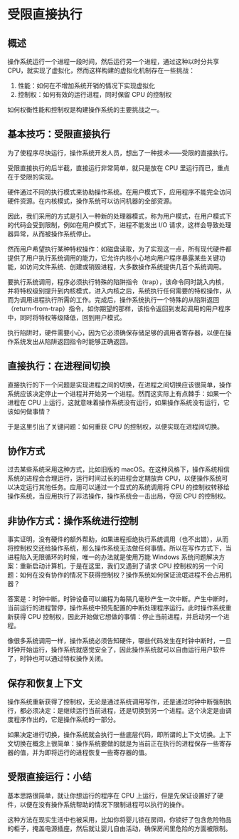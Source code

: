# 受限直接执行

## 概述

操作系统运行一个进程一段时间，然后运行另一个进程，通过这种以时分共享 CPU，就实现了虚拟化，然而这样构建的虚拟化机制存在一些挑战：

1. 性能：如何在不增加系统开销的情况下实现虚拟化
2. 控制权：如何有效的运行进程，同时保留 CPU 的控制权

如何权衡性能和控制权是构建操作系统的主要挑战之一。

## 基本技巧：受限直接执行

为了使程序尽快运行，操作系统开发人员，想出了一种技术——受限的直接执行。

受限直接执行的后半截，直接运行非常简单，就只是放在 CPU 里运行而已，重点在于受限的实现。

硬件通过不同的执行模式来协助操作系统。在用户模式下，应用程序不能完全访问硬件资源。在内核模式，操作系统可以访问机器的全部资源。

因此，我们采用的方式是引入一种新的处理器模式，称为用户模式，在用户模式下的代码会受到限制，例如在用户模式下，进程不能发出 I/O 请求，这样会导致处理器异常，从而被操作系统停止。

然而用户希望执行某种特权操作：如磁盘读取，为了实现这一点，所有现代硬件都提供了用户执行系统调用的能力，它允许内核小心地向用户程序暴露某些关键功能，如访问文件系统、创建或销毁进程，大多数操作系统提供几百个系统调用。

要执行系统调用，程序必须执行特殊的陷阱指令（trap），该命令同时跳入内核，并将特权级别提升到内核模式，进入内核之后，系统执行任何需要的特权操作，从而为调用进程执行所需的工作。完成后，操作系统执行一个特殊的从陷阱返回（return-from-trap）指令，如你期望的那样，该指令返回到发起调用的用户程序中，同时将特权等级降低，回到用户模式。

执行陷阱时，硬件需要小心，因为它必须确保存储足够的调用者寄存器，以便在操作系统发出从陷阱返回指令时能够正确返回。

## 直接执行：在进程间切换

直接执行的下一个问题是实现进程之间的切换，在进程之间切换应该很简单，操作系统应该决定停止一个进程并开始另一个进程。然而这实际上有点棘手：如果一个进程在 CPU 上运行，这就意味着操作系统没有运行，如果操作系统没有运行，它该如何做事情？

于是这里引出了关键问题：如何重获 CPU 的控制权，以便实现在进程间切换。

## 协作方式

过去某些系统采用这种方式，比如旧版的 macOS。在这种风格下，操作系统相信系统的进程会合理运行，运行时间过长的进程会定期放弃 CPU，以便操作系统可以决定运行其他任务。应用可以通过一个显式的系统调用将 CPU 的控制权转移给操作系统，当应用执行了非法操作，操作系统会一击出局，夺回 CPU 的控制权。

## 非协作方式：操作系统进行控制

事实证明，没有硬件的额外帮助，如果进程拒绝执行系统调用（也不出错），从而将控制权交还给操作系统，那么操作系统无法做任何事情。所以在写作方式下，当进程陷入无限循环的时候，唯一的办法就是使用万能 Windows 系统问题解决方案：重新启动计算机，于是在这里，我们又遇到了请求 CPU 控制权的另一个问题：如何在没有协作的情况下获得控制权？操作系统如何保证流氓进程不会占用机器？

答案是：时钟中断。时钟设备可以编程为每隔几毫秒产生一次中断。产生中断时，当前运行的进程暂停，操作系统中预先配置的中断处理程序运行。此时操作系统重新获得 CPU 控制权，因此开始做它想做的事情：停止当前进程，并启动另一个进程。

像很多系统调用一样，操作系统必须告知硬件，哪些代码发生在时钟中断时，一旦时钟开始运行，操作系统就感觉安全了，因此操作系统就可以自由运行用户软件了，时钟也可以通过特权操作关闭。

## 保存和恢复上下文

操作系统重新获得了控制权，无论是通过系统调用写作，还是通过时钟中断强制执行，都必须决定：是继续运行当前进程，还是切换到另一个进程。这个决定是由调度程序作出的，它是操作系统的一部分。

如果决定进行切换，操作系统就会执行一些底层代码，即所谓的上下文切换。上下文切换在概念上很简单：操作系统要做的就是为当前正在执行的进程保存一些寄存器的值，并为即将运行的进程恢复一些寄存器的值。

## 受限直接运行：小结

基本思路很简单，就让你想运行的程序在 CPU 上运行，但是先保证设置好了硬件，以便在没有操作系统帮助的情况下限制进程可以执行的操作。

这种方法在现实生活中也被采用，比如你将婴儿锁在房间，你锁好了包含危险物品的柜子，掩盖电源插座，然后就让婴儿自由活动，确保房间里危险的方面被限制。
